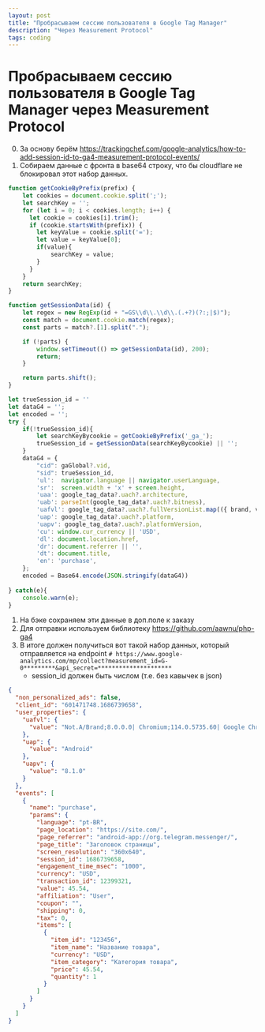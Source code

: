 ```yaml
---
layout: post
title: "Пробрасываем сессию пользователя в Google Tag Manager"
description: "Через Measurement Protocol"
tags: coding
---
```

# Пробрасываем сессию пользователя в Google Tag Manager через Measurement Protocol
0. За основу берём https://trackingchef.com/google-analytics/how-to-add-session-id-to-ga4-measurement-protocol-events/
1. Собираем данные с фронта в base64 строку, что бы cloudflare не блокировал этот набор данных.

```js
function getCookieByPrefix(prefix) {
    let cookies = document.cookie.split(';');
    let searchKey = '';
    for (let i = 0; i < cookies.length; i++) {
      let cookie = cookies[i].trim();
      if (cookie.startsWith(prefix)) {
        let keyValue = cookie.split('=');
        let value = keyValue[0];
        if(value){
            searchKey = value;
        }
      }
    }
    return searchKey;
}

function getSessionData(id) {
	let regex = new RegExp(id + "=GS\\d\\.\\d\\.(.+?)(?:;|$)");
	const match = document.cookie.match(regex);
	const parts = match?.[1].split(".");

	if (!parts) {
		window.setTimeout(() => getSessionData(id), 200);
		return;
	}

	return parts.shift();
}

let trueSession_id = ''
let dataG4 = '';
let encoded = '';
try {
    if(!trueSession_id){
        let searchKeyBycookie = getCookieByPrefix('_ga_');
        trueSession_id = getSessionData(searchKeyBycookie) || '';
    }
    dataG4 = {
        "cid": gaGlobal?.vid,
        "sid": trueSession_id,
        'ul':  navigator.language || navigator.userLanguage,
        'sr':  screen.width + 'x' + screen.height,
        'uaa': google_tag_data?.uach?.architecture,
        'uab': parseInt(google_tag_data?.uach?.bitness),
        'uafvl': google_tag_data?.uach?.fullVersionList.map(({ brand, version }) => `${brand};${version}`).join('| '),
        'uap': google_tag_data?.uach?.platform,
        'uapv': google_tag_data?.uach?.platformVersion,
        'cu': window.cur_currency || 'USD',
        'dl': document.location.href,
        'dr': document.referrer || '',
        'dt': document.title,
        'en': 'purchase',
    };
    encoded = Base64.encode(JSON.stringify(dataG4))
    
} catch(e){
    console.warn(e);
}

```

1. На бэке сохраняем эти данные в доп.поле к заказу
2. Для отправки используем библиотеку https://github.com/aawnu/php-ga4
3. В итоге должен получиться вот такой набор данных, который отправляется на endpoint `# https://www.google-analytics.com/mp/collect?measurement_id=G-0*********&api_secret=*********************`
   * session_id должен быть числом (т.е. без кавычек в json)

```json
{
  "non_personalized_ads": false,
  "client_id": "601471748.1686739658",
  "user_properties": {
    "uafvl": {
      "value": "Not.A/Brand;8.0.0.0| Chromium;114.0.5735.60| Google Chrome;114.0.5735.60"
    },
    "uap": {
      "value": "Android"
    },
    "uapv": {
      "value": "8.1.0"
    }
  },
  "events": [
    {
      "name": "purchase",
      "params": {
        "language": "pt-BR",
        "page_location": "https://site.com/",
        "page_referrer": "android-app://org.telegram.messenger/",
        "page_title": "Заголовок страницы",
        "screen_resolution": "360x640",
        "session_id": 1686739658,
        "engagement_time_msec": "1000",
        "currency": "USD",
        "transaction_id": 12399321,
        "value": 45.54,
        "affiliation": "User",
        "coupon": "",
        "shipping": 0,
        "tax": 0,
        "items": [
          {
            "item_id": "123456",
            "item_name": "Название товара",
            "currency": "USD",
            "item_category": "Категория товара",
            "price": 45.54,
            "quantity": 1
          }
        ]
      }
    }
  ]
}
```
